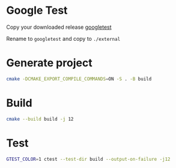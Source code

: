 # Google Test
Copy your downloaded release 
[googletest](https://github.com/google/googletest/releases/download/v1.16.0/googletest-1.16.0.tar.gz)

Rename to `googletest` and copy to `./external`
# Generate project
```bash
cmake -DCMAKE_EXPORT_COMPILE_COMMANDS=ON -S . -B build
```

# Build
```bash
cmake --build build -j 12
```

# Test
```bash
GTEST_COLOR=1 ctest --test-dir build --output-on-failure -j12
```
